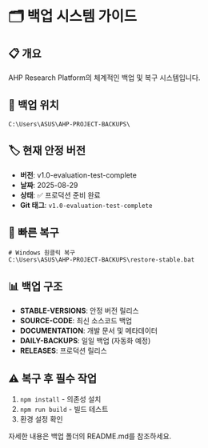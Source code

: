 # 🗂️ 백업 시스템 가이드

## 📋 개요
AHP Research Platform의 체계적인 백업 및 복구 시스템입니다.

## 📁 백업 위치
```
C:\Users\ASUS\AHP-PROJECT-BACKUPS\
```

## 🏷️ 현재 안정 버전
- **버전**: v1.0-evaluation-test-complete
- **날짜**: 2025-08-29
- **상태**: ✅ 프로덕션 준비 완료
- **Git 태그**: `v1.0-evaluation-test-complete`

## 🔄 빠른 복구
```batch
# Windows 원클릭 복구
C:\Users\ASUS\AHP-PROJECT-BACKUPS\restore-stable.bat
```

## 📊 백업 구조
- **STABLE-VERSIONS**: 안정 버전 릴리스
- **SOURCE-CODE**: 최신 소스코드 백업  
- **DOCUMENTATION**: 개발 문서 및 메타데이터
- **DAILY-BACKUPS**: 일일 백업 (자동화 예정)
- **RELEASES**: 프로덕션 릴리스

## ⚠️ 복구 후 필수 작업
1. `npm install` - 의존성 설치
2. `npm run build` - 빌드 테스트
3. 환경 설정 확인

자세한 내용은 백업 폴더의 README.md를 참조하세요.